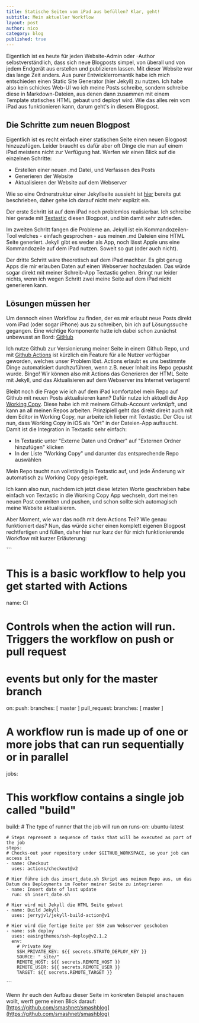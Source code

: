 ```yaml
---
title: Statische Seiten vom iPad aus befüllen? Klar, geht!  
subtitle: Mein aktueller Workflow  
layout: post
author: nico
category: blog
published: true
---
```

Eigentlich ist es heute für jeden Website-Admin oder -Author selbstverständlich, dass sich neue Blogposts simpel, von überall und von jedem Endgerät aus erstellen und publizieren lassen. Mit dieser Website war das lange Zeit anders. Aus purer Entwicklerromantik habe ich mich entschieden einen Static Site Generator (hier Jekyll) zu nutzen. Ich habe also kein schickes Web-UI wo ich meine Posts schreibe, sondern schreibe diese in Markdown-Dateien, aus denen dann zusammen mit einem Template statisches HTML gebaut und deployt wird. Wie das alles rein vom iPad aus funktionieren kann, darum geht's in diesem Blogpost.

## Die Schritte zum neuen Blogpost

Eigentlich ist es recht einfach einer statischen Seite einen neuen Blogpost hinzuzufügen. Leider braucht es dafür aber oft Dinge die man auf einem iPad meistens nicht zur Verfügung hat. Werfen wir einen Blick auf die einzelnen Schritte:

* Erstellen einer neuen .md Datei, und Verfassen des Posts
* Generieren der Website
* Aktualisieren der Website auf dem Webserver

Wie so eine Ordnerstruktur einer Jekyllseite aussieht ist [hier](https://jekyllrb.com/docs/structure/) bereits gut beschrieben, daher gehe ich darauf nicht mehr explizit ein.

Der erste Schritt ist auf dem iPad noch problemlos realisierbar. Ich schreibe hier gerade mit [Textastic](https://www.textasticapp.com/) diesen Blogpost, und bin damit sehr zufrieden.

Im zweiten Schritt fangen die Probleme an. Jekyll ist ein Kommandozeilen-Tool welches - einfach gesprochen - aus meinen .md Dateien eine HTML Seite generiert. Jekyll gibt es weder als App, noch lässt Apple uns eine Kommandozeile auf dem iPad nutzen. Soweit so gut (oder auch nicht). 

Der dritte Schritt wäre theoretisch auf dem iPad machbar. Es gibt genug Apps die mir erlauben Daten auf einen Webserver hochzuladen. Das würde sogar direkt mit meiner Schreib-App Textastic gehen. Bringt nur leider nichts, wenn ich wegen Schritt zwei meine Seite auf dem iPad nicht generieren kann.

## Lösungen müssen her

Um dennoch einen Workflow zu finden, der es mir erlaubt neue Posts direkt vom iPad (oder sogar iPhone) aus zu schreiben, bin ich auf Lösungssuche gegangen. Eine wichtige Komponente hatte ich dabei schon zunächst unbewusst an Bord: [GitHub](https://github.com)

Ich nutze Github zur Versionierung meiner Seite in einem Github Repo, und mit [Github Actions](https://github.com/features/actions) ist kürzlich ein Feature für alle Nutzer verfügbar geworden, welches unser Problem löst. Actions erlaubt es uns bestimmte Dinge automatisiert durchzuführen, wenn z.B. neuer Inhalt ins Repo gepusht wurde. Bingo! Wir können also mit Actions das Generieren der HTML Seite mit Jekyll, und das Aktualisieren auf dem Webserver ins Internet verlagern!

Bleibt noch die Frage wie ich auf dem iPad komfortabel mein Repo auf Github mit neuen Posts aktualisieren kann? Dafür nutze ich aktuell die App [Working Copy](https://workingcopyapp.com/). Diese habe ich mit meinem Github-Account verknüpft, und kann an all meinen Repos arbeiten. Prinzipiell geht das direkt direkt auch mit dem Editor in Working Copy, nur arbeite ich lieber mit Textastic. Der Clou ist nun, dass Working Copy in iOS als "Ort" in der Dateien-App auftaucht. Damit ist die Integration in Textastic sehr einfach:

* In Textastic unter "Externe Daten und Ordner" auf "Externen Ordner hinzufügen" klicken
* In der Liste "Working Copy" und darunter das entsprechende Repo auswählen

Mein Repo taucht nun vollständig in Textastic auf, und jede Änderung wir automatisch zu Working Copy gespiegelt.

Ich kann also nun, nachdem ich jetzt diese letzten Worte geschrieben habe einfach von Textastic in die Working Copy App wechseln, dort meinen neuen Post commiten und pushen, und schon sollte sich automagisch meine Website aktualisieren.

Aber Moment, wie war das noćh mit dem Actions Teil? Wie genau funktioniert das? Nun, das würde sicher einen komplett eigenen Blogpost rechtfertigen und füllen, daher hier nur kurz der für mich funktionierende Workflow mit kurzer Erläuterung:

ˋˋˋ
# This is a basic workflow to help you get started with Actions

name: CI

# Controls when the action will run. Triggers the workflow on push or pull request
# events but only for the master branch
on:
  push:
    branches: [ master ]
  pull_request:
    branches: [ master ]

# A workflow run is made up of one or more jobs that can run sequentially or in parallel
jobs:
  # This workflow contains a single job called "build"
  build:
    # The type of runner that the job will run on
    runs-on: ubuntu-latest

    # Steps represent a sequence of tasks that will be executed as part of the job
    steps:
    # Checks-out your repository under $GITHUB_WORKSPACE, so your job can access it
    - name: Checkout
      uses: actions/checkout@v2

    # Hier führe ich das insert_date.sh Skript aus meinem Repo aus, um das Datum des Deployments im Footer meiner Seite zu integrieren
    - name: Insert date of last update
      run: sh insert_date.sh
    
    # Hier wird mit Jekyll die HTML Seite gebaut
    - name: Build Jekyll
      uses: jerryjvl/jekyll-build-action@v1

    # Hier wird die fertige Seite per SSH zum Webserver geschoben
    - name: ssh deploy
      uses: easingthemes/ssh-deploy@v2.1.2
      env:
        # Private Key
        SSH_PRIVATE_KEY: ${{ secrets.STRATO_DEPLOY_KEY }}
        SOURCE: "_site/"
        REMOTE_HOST: ${{ secrets.REMOTE_HOST }}
        REMOTE_USER: ${{ secrets.REMOTE_USER }}
        TARGET: ${{ secrets.REMOTE_TARGET }}
ˋˋˋ

Wenn ihr euch den Aufbau dieser Seite im konkreten Beispiel anschauen wollt, werft gerne einen Blick darauf: [https://github.com/smashnet/smashblog](https://github.com/smashnet/smashblog)